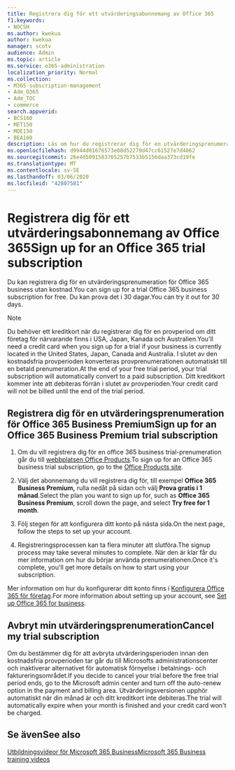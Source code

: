 ```yaml
---
title: Registrera dig för ett utvärderingsabonnemang av Office 365
f1.keywords:
- NOCSH
ms.author: kwekua
author: kwekua
manager: scotv
audience: Admin
ms.topic: article
ms.service: o365-administration
localization_priority: Normal
ms.collection:
- M365-subscription-management
- Adm_O365
- Adm_TOC
- commerce
search.appverid:
- BCS160
- MET150
- MOE150
- BEA160
description: Läs om hur du registrerar dig för en utvärderingsprenumeration med Office 365 för företag.
ms.openlocfilehash: d9944d01676573e08d52279d47cc61527e7d4862
ms.sourcegitcommit: 26e4d5091583765257b7533b5156daa373cd19fe
ms.translationtype: MT
ms.contentlocale: sv-SE
ms.lasthandoff: 03/06/2020
ms.locfileid: "42807581"
---
```

# <a name="sign-up-for-an-office-365-trial-subscription"></a><span data-ttu-id="51b8e-103">Registrera dig för ett utvärderingsabonnemang av Office 365</span><span class="sxs-lookup"><span data-stu-id="51b8e-103">Sign up for an Office 365 trial subscription</span></span>

<span data-ttu-id="51b8e-104">Du kan registrera dig för en utvärderingsprenumeration för Office 365 business utan kostnad.</span><span class="sxs-lookup"><span data-stu-id="51b8e-104">You can sign up for a trial Office 365 business subscription for free.</span></span> <span data-ttu-id="51b8e-105">Du kan prova det i 30 dagar.</span><span class="sxs-lookup"><span data-stu-id="51b8e-105">You can try it out for 30 days.</span></span>

> [!NOTE]
> <span data-ttu-id="51b8e-106">Du behöver ett kreditkort när du registrerar dig för en provperiod om ditt företag för närvarande finns i USA, Japan, Kanada och Australien.</span><span class="sxs-lookup"><span data-stu-id="51b8e-106">You'll need a credit card when you sign up for a trial if your business is currently located in the United States, Japan, Canada and Australia.</span></span> <span data-ttu-id="51b8e-107">I slutet av den kostnadsfria provperioden konverteras provprenumerationen automatiskt till en betald prenumeration.</span><span class="sxs-lookup"><span data-stu-id="51b8e-107">At the end of your free trial period, your trial subscription will automatically convert to a paid subscription.</span></span> <span data-ttu-id="51b8e-108">Ditt kreditkort kommer inte att debiteras förrän i slutet av provperioden.</span><span class="sxs-lookup"><span data-stu-id="51b8e-108">Your credit card will not be billed until the end of the trial period.</span></span>

## <a name="sign-up-for-an-office-365-business-premium-trial-subscription"></a><span data-ttu-id="51b8e-109">Registrera dig för en utvärderingsprenumeration för Office 365 Business Premium</span><span class="sxs-lookup"><span data-stu-id="51b8e-109">Sign up for an Office 365 Business Premium trial subscription</span></span>

1. <span data-ttu-id="51b8e-110">Om du vill registrera dig för en office 365 business trial-prenumeration går du till [webbplatsen Office Products](https://www.aka.ms/office365signup).</span><span class="sxs-lookup"><span data-stu-id="51b8e-110">To sign up for an Office 365 business trial subscription, go to the [Office Products site](https://www.aka.ms/office365signup).</span></span> 
    
2. <span data-ttu-id="51b8e-111">Välj det abonnemang du vill registrera dig för, till exempel **Office 365 Business Premium,** rulla nedåt på sidan och välj **Prova gratis i 1 månad**.</span><span class="sxs-lookup"><span data-stu-id="51b8e-111">Select the plan you want to sign up for, such as **Office 365 Business Premium**, scroll down the page, and select **Try free for 1 month**.</span></span>
    
3. <span data-ttu-id="51b8e-112">Följ stegen för att konfigurera ditt konto på nästa sida.</span><span class="sxs-lookup"><span data-stu-id="51b8e-112">On the next page, follow the steps to set up your account.</span></span>

4. <span data-ttu-id="51b8e-113">Registreringsprocessen kan ta flera minuter att slutföra.</span><span class="sxs-lookup"><span data-stu-id="51b8e-113">The signup process may take several minutes to complete.</span></span> <span data-ttu-id="51b8e-114">När den är klar får du mer information om hur du börjar använda prenumerationen.</span><span class="sxs-lookup"><span data-stu-id="51b8e-114">Once it's complete, you'll get more details on how to start using your subscription.</span></span>

<span data-ttu-id="51b8e-115">Mer information om hur du konfigurerar ditt konto finns i [Konfigurera Office 365 för företag](../admin/setup/setup.md).</span><span class="sxs-lookup"><span data-stu-id="51b8e-115">For more information about setting up your account, see [Set up Office 365 for business](../admin/setup/setup.md).</span></span>

## <a name="cancel-my-trial-subscription"></a><span data-ttu-id="51b8e-116">Avbryt min utvärderingsprenumeration</span><span class="sxs-lookup"><span data-stu-id="51b8e-116">Cancel my trial subscription</span></span>

<span data-ttu-id="51b8e-117">Om du bestämmer dig för att avbryta utvärderingsperioden innan den kostnadsfria provperioden tar går du till Microsofts administrationscenter och inaktiverar alternativet för automatisk förnyelse i betalnings- och faktureringsområdet.</span><span class="sxs-lookup"><span data-stu-id="51b8e-117">If you decide to cancel your trial before the free trial period ends, go to the Microsoft admin center and turn off the auto-renew option in the payment and billing area.</span></span> <span data-ttu-id="51b8e-118">Utvärderingsversionen upphör automatiskt när din månad är och ditt kreditkort inte debiteras.</span><span class="sxs-lookup"><span data-stu-id="51b8e-118">The trial will automatically expire when your month is finished and your credit card won't be charged.</span></span>

## <a name="see-also"></a><span data-ttu-id="51b8e-119">Se även</span><span class="sxs-lookup"><span data-stu-id="51b8e-119">See also</span></span>

[<span data-ttu-id="51b8e-120">Utbildningsvideor för Microsoft 365 Business</span><span class="sxs-lookup"><span data-stu-id="51b8e-120">Microsoft 365 Business training videos</span></span>](https://support.office.com/article/6ab4bbcd-79cf-4000-a0bd-d42ce4d12816)
